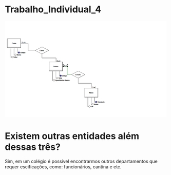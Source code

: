 # Trabalho_Individual_4
 <img width="600px" height="300px" src="./trabalho4/PrintTI4.png">
<h1>Existem outras entidades além dessas três?</h1>
<p>Sim, em um colégio é possível encontrarmos outros departamentos que requer escificações, como: funcionários, cantina e etc.</p>
